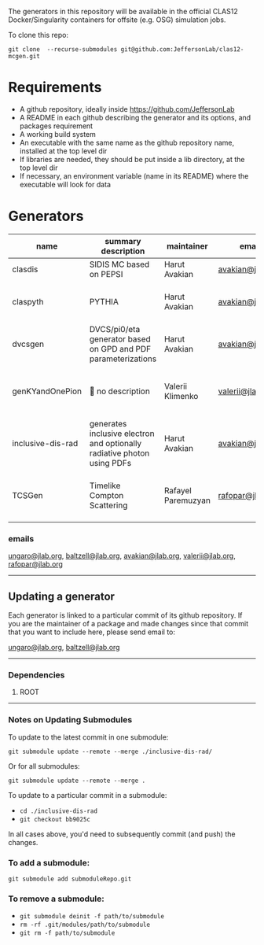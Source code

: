 The generators in this repository will be available in the official CLAS12 Docker/Singularity containers for offsite (e.g. OSG) simulation jobs.

To clone this repo:

`git clone  --recurse-submodules git@github.com:JeffersonLab/clas12-mcgen.git`

# Requirements

- A github repository, ideally inside https://github.com/JeffersonLab
- A README in each github describing the generator and its options, and packages requirement
- A working build system 
- An executable with the same name as the github repository name, installed at the top level dir
- If libraries are needed, they should be put inside a lib directory, at the top level dir
- If necessary, an environment variable (name in its README) where the executable will look for data


# Generators 

name                 | summary description          | maintainer        | email             | requirements met
-------------------- | ---------------------------- | ----------------- | ----------------- | ---------------------
clasdis    |   SIDIS MC based on PEPSI    | Harut Avakian     |  avakian@jlab.org | :white_check_mark:
claspyth   | PYTHIA                       | Harut Avakian     |  avakian@jlab.org | :red_circle: environment variable name
dvcsgen              | DVCS/pi0/eta generator based on GPD and PDF parameterizations  | Harut Avakian     |  avakian@jlab.org | :red_circle: environment variable name
genKYandOnePion      |  :red_circle: no description | Valerii Klimenko  |  valerii@jlab.org | :red_circle: executable and environment variable name
inclusive-dis-rad    | generates inclusive electron and optionally radiative photon using PDFs  | Harut Avakian     |  avakian@jlab.org | :red_circle: environment variable name
TCSGen               | Timelike Compton Scattering  | Rafayel Paremuzyan | rafopar@jlab.org | :red_circle: executable and environment variable name


### emails

ungaro@jlab.org, baltzell@jlab.org, avakian@jlab.org, valerii@jlab.org, rafopar@jlab.org

---

## Updating a generator

Each generator is linked to a particular commit of its github repository.
If you are the maintainer of a package and made changes since that commit that you want to include here, please send email to:

ungaro@jlab.org, baltzell@jlab.org

---

### Dependencies

1. ROOT

---

### Notes on Updating Submodules

To update to the latest commit in one submodule:

`git submodule update --remote --merge ./inclusive-dis-rad/`

Or for all submodules:

`git submodule update --remote --merge .`

To update to a particular commit in a submodule:

* `cd ./inclusive-dis-rad`
* `git checkout bb9025c`

In all cases above, you'd need to subsequently commit (and push) the changes.



### To add a submodule:

`git submodule add submoduleRepo.git` 

### To remove a submodule:


* `git submodule deinit -f path/to/submodule`
* `rm -rf .git/modules/path/to/submodule`
* `git rm -f path/to/submodule`


